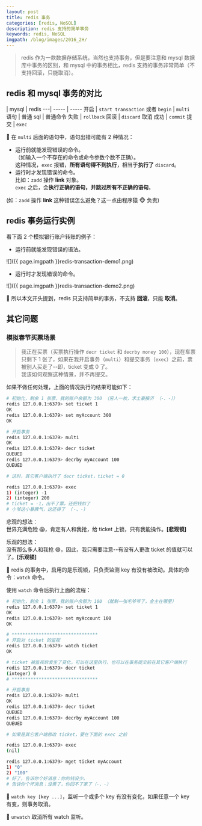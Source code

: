 ```yaml
---
layout: post
title: redis 事务
categories: [redis, NoSQL]
description: redis 支持的简单事务
keywords: redis, NoSQL
imgpath: /blog/images/2016_2H/
---
```


> redis 作为一款数据存储系统，当然也支持事务，但是要注意和 mysql 数据库中事务的区别，和 mysql 中的事务相比，redis 支持的事务非常简单（不支持回滚，只能取消）。

## redis 和 mysql 事务的对比

  | mysql | redis
---| ----- | -----
开启 | `start transaction` 或者 `begin` | `multi`
语句 | 普通 sql | 普通命令
失败 | `rollback` 回滚 | `discard` 取消
成功 | `commit` 提交 | `exec`

:bell: 在 `multi` 后面的语句中，语句出错可能有 2 种情况：
* 运行前就能发现错误的命令。  
 （如输入一个不存在的命令或命令参数个数不正确）。  
  这种情况，`exec` 报错，**所有语句得不到执行**，相当于**执行了**  `discard`。
* 运行时才发现错误的命令。  
  比如：`zadd` 操作 **link** 对象。  
  `exec` 之后，会**执行正确的语句，并跳过所有不正确的语句**。

(如：`zadd` 操作 **link** 这种错误怎么避免？这一点由程序猿 :monkey_face: 负责)

## redis 事务运行实例

看下面 2 个模拟银行账户转账的例子：

* 运行前就能发现错误的语法。

![]({{ page.imgpath }}redis-transaction-demo1.png)

* 运行时才发现错误的命令。

![]({{ page.imgpath }}redis-transaction-demo2.png)

:memo: 所以本文开头提到，redis 只支持简单的事务，不支持 **回滚**，只能 **取消**。

## 其它问题

### 模拟春节买票场景

> 我正在买票（买票执行操作 `decr ticket` 和 `decrby money 100`），现在车票只剩下 1 张了，如果在我开启事务（`multi`）和提交事务（`exec`）之前，票被别人买走了--即，ticket 变成 0 了。  
我该如何观察这种情景，并不再提交。

如果不做任何处理，上面的情况执行的结果可能如下：

```bash
# 初始化，剩余 1 张票，我的账户余额为 300 （穷人一枚，求土豪接济 （-、-））
redis 127.0.0.1:6379> set ticket 1
OK
redis 127.0.0.1:6379> set myAccount 300
OK

# 开启事务
redis 127.0.0.1:6379> multi
OK
redis 127.0.0.1:6379> decr ticket
QUEUED
redis 127.0.0.1:6379> decrby myAccount 100
QUEUED

# 这时，其它客户端执行了 decr ticket，ticket = 0

redis 127.0.0.1:6379> exec
1) (integer) -1
2) (integer) 200
# ticket = -1，出不了票，还把钱扣了
# 小爷这小暴脾气，这还得了  (-、-)
```

悲观的想法：  
世界充满危险 :scream:，肯定有人和我抢，给 ticket 上锁，只有我能操作。**[悲观锁]**

乐观的想法：  
没有那么多人和我抢 :smile:，因此，我只需要注意--有没有人更改 ticket 的值就可以了。**[乐观锁]**

:memo: redis 的事务中，启用的是乐观锁，只负责监测 key 有没有被改动。具体的命令：`watch` 命令。

使用 `watch` 命令后执行上面的流程：

```bash
# 初始化，剩余 1 张票，我的账户余额为 100 （就剩一张毛爷爷了，金主在哪里）
redis 127.0.0.1:6379> set ticket 1
OK
redis 127.0.0.1:6379> set myAccount 100
OK

# ********************************
# 开启对 ticket 的监视
redis 127.0.0.1:6379> watch ticket
OK

# ticket 被监视后发生了变化，可以在这里执行，也可以在事务提交前在其它客户端执行
redis 127.0.0.1:6379> decr ticket
(integer) 0
# ********************************

# 开启事务
redis 127.0.0.1:6379> multi
OK
redis 127.0.0.1:6379> decr ticket
QUEUED
redis 127.0.0.1:6379> decrby myAccount 100
QUEUED

# 如果是其它客户端修改 ticket，要在下面的 exec 之前

redis 127.0.0.1:6379> exec
(nil)

redis 127.0.0.1:6379> mget ticket myAccount
1) "0"
2) "100"
# 好了，告诉你个好消息：你的钱没少。
# 告诉你个坏消息：没票了，你回不了家了（-、-）
```

:memo: `watch key [key ...]`，监听一个或多个 key 有没有变化，如果任意一个 key 有变，则事务取消。

:memo: `unwatch` 取消所有 watch 监听。
